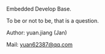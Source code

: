 Embedded Develop Base.

To be or not to be, that is a question.


Author: yuan.jiang (Jan)

Mail: yuan62387@qq.com
